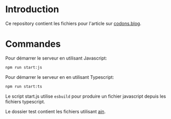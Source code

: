 # Introduction 

Ce repository contient les fichiers pour l'article sur [codons.blog](https://codons.blog/creer-une-api-avec-node-js.html).

# Commandes 

Pour démarrer le serveur en utilisant Javascript: 
```sh  
npm run start:js
```

Pour démarrer le serveur en en utilisant Typescript: 
```sh  
npm run start:ts 
```

Le script start.js utilise `esbuild` pour produire un fichier javascript depuis les fichiers typescript.

Le dossier test contient les fichiers utilisant [ain](https://github.com/jonaslu/ain).
